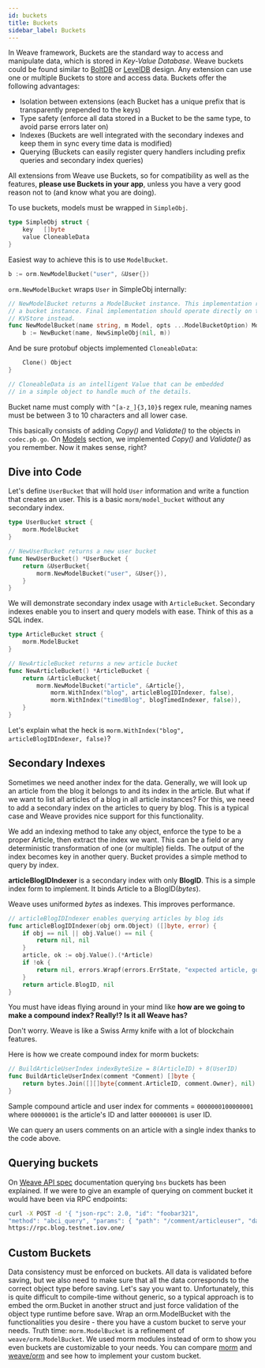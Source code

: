 ```yaml
---
id: buckets
title: Buckets
sidebar_label: Buckets
---
```


In Weave framework, Buckets are the standard way to access and manipulate data, which is stored in _Key-Value Database_. Weave buckets could be found similar to [BoltDB](https://github.com/boltdb/bolt#using-buckets 'Bolt Repo') or [LevelDB](https://github.com/google/leveldb 'LevelDB Repo') design. Any extension can use one or multiple Buckets to store and access data. Buckets offer the following advantages:

- Isolation between extensions (each Bucket has a unique prefix that is transparently prepended to the keys)
- Type safety (enforce all data stored in a Bucket to be the same type, to avoid parse errors later on)
- Indexes (Buckets are well integrated with the secondary indexes and keep them in sync every time data is modified)
- Querying (Buckets can easily register query handlers including prefix queries and secondary index queries)

All extensions from Weave use Buckets, so for compatibility as well as the features, **please use Buckets in your app**, unless you have a very good reason not to (and know what you are doing).

To use buckets, models must be wrapped in `SimpleObj`.

```go
type SimpleObj struct {
    key   []byte
    value CloneableData
}
```

Easiest way to achieve this is to use `ModelBucket`.

```go
b := orm.NewModelBucket("user", &User{})
```

`orm.NewModelBucket` wraps `User` in SimpleObj internally:

```go
// NewModelBucket returns a ModelBucket instance. This implementation relies on
// a bucket instance. Final implementation should operate directly on the
// KVStore instead.
func NewModelBucket(name string, m Model, opts ...ModelBucketOption) ModelBucket {
    b := NewBucket(name, NewSimpleObj(nil, m))
```

<!---
TODO refactor here when blog is upgraded to v0.22.0
-->

And be sure protobuf objects implemented `CloneableData`:

```go
    Clone() Object
}

// CloneableData is an intelligent Value that can be embedded
// in a simple object to handle much of the details.
```

Bucket name must comply with `^[a-z_]{3,10}$` regex rule, meaning names must be between 3 to 10 characters and all lower case.

This basically consists of adding _Copy()_ and _Validate()_ to the objects in `codec.pb.go`. On [Models](weave-tutorial/04-models.md) section, we implemented _Copy()_ and _Validate()_ as you remember. Now it makes sense, right?

## Dive into Code

Let's define `UserBucket` that will hold `User` information and write a function that creates an user. This is a basic `morm/model_bucket` without any secondary index.

```go
type UserBucket struct {
    morm.ModelBucket
}

// NewUserBucket returns a new user bucket
func NewUserBucket() *UserBucket {
    return &UserBucket{
        morm.NewModelBucket("user", &User{}),
    }
}
```

We will demonstrate secondary index usage with `ArticleBucket`. Secondary indexes enable you to insert and query models with ease. Think of this as a SQL index.

```go
type ArticleBucket struct {
    morm.ModelBucket
}

// NewArticleBucket returns a new article bucket
func NewArticleBucket() *ArticleBucket {
    return &ArticleBucket{
        morm.NewModelBucket("article", &Article{},
            morm.WithIndex("blog", articleBlogIDIndexer, false),
            morm.WithIndex("timedBlog", blogTimedIndexer, false)),
    }
}
```

Let's explain what the heck is `morm.WithIndex("blog", articleBlogIDIndexer, false)`?

## Secondary Indexes

Sometimes we need another index for the data. Generally, we will look up an article from the blog it belongs to and its index in the article. But what if we want to list all articles of a blog in all article instances? For this, we need to add a secondary index on the articles to query by blog. This is a typical case and Weave provides nice support for this functionality.

We add an indexing method to take any object, enforce the type to be a proper Article, then extract the index we want. This can be a field or any deterministic transformation of one (or multiple) fields. The output of the index becomes key in another query. Bucket provides a simple method to query by index.

**articleBlogIDIndexer** is a secondary index with only **BlogID**. This is a simple index form to implement. It binds Article to a BlogID(_bytes_).

Weave uses uniformed _bytes_ as indexes. This improves performance.

```go
// articleBlogIDIndexer enables querying articles by blog ids
func articleBlogIDIndexer(obj orm.Object) ([]byte, error) {
    if obj == nil || obj.Value() == nil {
        return nil, nil
    }
    article, ok := obj.Value().(*Article)
    if !ok {
        return nil, errors.Wrapf(errors.ErrState, "expected article, got %T", obj.Value())
    }
    return article.BlogID, nil
}
```

You must have ideas flying around in your mind like **how are we going to make a compound index? Really!? Is it all Weave has?**

Don't worry. Weave is like a Swiss Army knife with a lot of blockchain features.

Here is how we create compound index for morm buckets:

```go
// BuildArticleUserIndex indexByteSize = 8(ArticleID) + 8(UserID)
func BuildArticleUserIndex(comment *Comment) []byte {
    return bytes.Join([][]byte{comment.ArticleID, comment.Owner}, nil)
}
```

Sample compound article and user index for comments = `0000000100000001` where `00000001` is the article's ID and latter `00000001` is user ID.

We can query an users comments on an article with a single index thanks to the code above.

## Querying buckets

On [Weave API spec](weave/weave-api-spec/weave-query-spec) documentation querying `bns` buckets has been explained. If we were to give an example of querying on comment bucket it would have been via RPC endpoints:

```sh
curl -X POST -d '{ "json-rpc": 2.0, "id": "foobar321",
"method": "abci_query", "params": { "path": "/comment/articleuser", "data": "0000000100000001" } }' \
https://rpc.blog.testnet.iov.one/
```

## Custom Buckets

Data consistency must be enforced on buckets. All data is validated before saving, but we also need to make sure that all the data corresponds to the correct object type before saving. Let's say you want to. Unfortunately, this is quite difficult to compile-time without generic, so a typical approach is to embed the orm.Bucket in another struct and just force validation of the object type runtime before save. Wrap an orm.ModelBucket with the functionalities you desire - there you have a custom bucket to serve your needs.
Truth time: `morm.ModelBucket` is a refinement of `weave/orm.ModelBucket`. We used morm modules instead of orm to show you even buckets are customizable to your needs. You can compare [morm](https://github.com/iov-one/tutorial/blob/master/morm/model_bucket.go#L40) and [weave/orm](https://github.com/iov-one/weave/tree/master/orm) and see how to implement your custom bucket.
